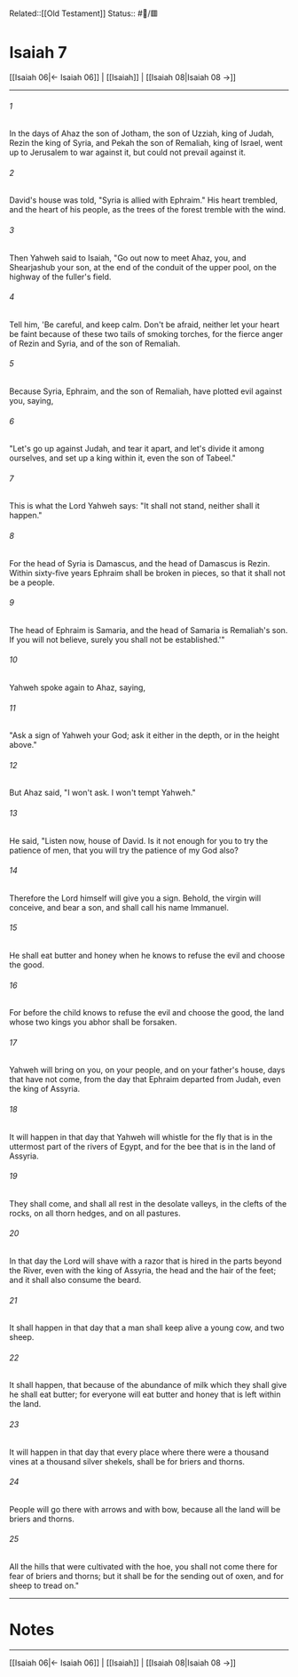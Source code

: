 Related::[[Old Testament]]
Status:: #📖/🟥
# Isaiah 7

[[Isaiah 06|← Isaiah 06]] | [[Isaiah]] | [[Isaiah 08|Isaiah 08 →]]
***



###### 1 
In the days of Ahaz the son of Jotham, the son of Uzziah, king of Judah, Rezin the king of Syria, and Pekah the son of Remaliah, king of Israel, went up to Jerusalem to war against it, but could not prevail against it. 

###### 2 
David's house was told, "Syria is allied with Ephraim." His heart trembled, and the heart of his people, as the trees of the forest tremble with the wind. 

###### 3 
Then Yahweh said to Isaiah, "Go out now to meet Ahaz, you, and Shearjashub your son, at the end of the conduit of the upper pool, on the highway of the fuller's field. 

###### 4 
Tell him, 'Be careful, and keep calm. Don't be afraid, neither let your heart be faint because of these two tails of smoking torches, for the fierce anger of Rezin and Syria, and of the son of Remaliah. 

###### 5 
Because Syria, Ephraim, and the son of Remaliah, have plotted evil against you, saying, 

###### 6 
"Let's go up against Judah, and tear it apart, and let's divide it among ourselves, and set up a king within it, even the son of Tabeel." 

###### 7 
This is what the Lord Yahweh says: "It shall not stand, neither shall it happen." 

###### 8 
For the head of Syria is Damascus, and the head of Damascus is Rezin. Within sixty-five years Ephraim shall be broken in pieces, so that it shall not be a people. 

###### 9 
The head of Ephraim is Samaria, and the head of Samaria is Remaliah's son. If you will not believe, surely you shall not be established.'" 

###### 10 
Yahweh spoke again to Ahaz, saying, 

###### 11 
"Ask a sign of Yahweh your God; ask it either in the depth, or in the height above." 

###### 12 
But Ahaz said, "I won't ask. I won't tempt Yahweh." 

###### 13 
He said, "Listen now, house of David. Is it not enough for you to try the patience of men, that you will try the patience of my God also? 

###### 14 
Therefore the Lord himself will give you a sign. Behold, the virgin will conceive, and bear a son, and shall call his name Immanuel. 

###### 15 
He shall eat butter and honey when he knows to refuse the evil and choose the good. 

###### 16 
For before the child knows to refuse the evil and choose the good, the land whose two kings you abhor shall be forsaken. 

###### 17 
Yahweh will bring on you, on your people, and on your father's house, days that have not come, from the day that Ephraim departed from Judah, even the king of Assyria. 

###### 18 
It will happen in that day that Yahweh will whistle for the fly that is in the uttermost part of the rivers of Egypt, and for the bee that is in the land of Assyria. 

###### 19 
They shall come, and shall all rest in the desolate valleys, in the clefts of the rocks, on all thorn hedges, and on all pastures. 

###### 20 
In that day the Lord will shave with a razor that is hired in the parts beyond the River, even with the king of Assyria, the head and the hair of the feet; and it shall also consume the beard. 

###### 21 
It shall happen in that day that a man shall keep alive a young cow, and two sheep. 

###### 22 
It shall happen, that because of the abundance of milk which they shall give he shall eat butter; for everyone will eat butter and honey that is left within the land. 

###### 23 
It will happen in that day that every place where there were a thousand vines at a thousand silver shekels, shall be for briers and thorns. 

###### 24 
People will go there with arrows and with bow, because all the land will be briers and thorns. 

###### 25 
All the hills that were cultivated with the hoe, you shall not come there for fear of briers and thorns; but it shall be for the sending out of oxen, and for sheep to tread on."

---
# Notes


***
[[Isaiah 06|← Isaiah 06]] | [[Isaiah]] | [[Isaiah 08|Isaiah 08 →]]
